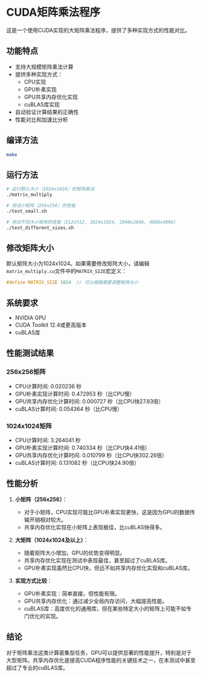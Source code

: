 # CUDA矩阵乘法程序

这是一个使用CUDA实现的大矩阵乘法程序，提供了多种实现方式的性能对比。

## 功能特点

- 支持大规模矩阵乘法计算
- 提供多种实现方式：
  - CPU实现
  - GPU朴素实现
  - GPU共享内存优化实现
  - cuBLAS库实现
- 自动验证计算结果的正确性
- 性能对比和加速比分析

## 编译方法

```bash
make
```

## 运行方法

```bash
# 运行默认大小（1024x1024）的矩阵乘法
./matrix_multiply

# 测试小矩阵（256x256）的性能
./test_small.sh

# 测试不同大小矩阵的性能（512x512, 1024x1024, 2048x2048, 4096x4096）
./test_different_sizes.sh
```

## 修改矩阵大小

默认矩阵大小为1024x1024。如果需要修改矩阵大小，请编辑`matrix_multiply.cu`文件中的`MATRIX_SIZE`宏定义：

```c
#define MATRIX_SIZE 1024  // 可以根据需要调整矩阵大小
```

## 系统要求

- NVIDIA GPU
- CUDA Toolkit 12.4或更高版本
- cuBLAS库

## 性能测试结果

### 256x256矩阵
- CPU计算时间: 0.020236 秒
- GPU朴素实现计算时间: 0.472953 秒（比CPU慢）
- GPU共享内存优化计算时间: 0.000727 秒（比CPU快27.83倍）
- cuBLAS计算时间: 0.054364 秒（比CPU慢）

### 1024x1024矩阵
- CPU计算时间: 3.264041 秒
- GPU朴素实现计算时间: 0.740334 秒（比CPU快4.41倍）
- GPU共享内存优化计算时间: 0.010799 秒（比CPU快302.26倍）
- cuBLAS计算时间: 0.131082 秒（比CPU快24.90倍）

## 性能分析

1. **小矩阵（256x256）**：
   - 对于小矩阵，CPU实现可能比GPU朴素实现更快，这是因为GPU的数据传输开销相对较大。
   - 共享内存优化实现在小矩阵上表现极佳，比cuBLAS快得多。

2. **大矩阵（1024x1024及以上）**：
   - 随着矩阵大小增加，GPU的优势变得明显。
   - 共享内存优化实现在测试中表现最佳，甚至超过了cuBLAS库。
   - GPU朴素实现虽然比CPU快，但远不如共享内存优化实现和cuBLAS库。

3. **实现方式比较**：
   - GPU朴素实现：简单直接，但性能有限。
   - GPU共享内存优化：通过减少全局内存访问，大幅提高性能。
   - cuBLAS库：高度优化的通用库，但在某些特定大小的矩阵上可能不如专门优化的实现。

## 结论

对于矩阵乘法这类计算密集型任务，GPU可以提供显著的性能提升，特别是对于大型矩阵。共享内存优化是提高CUDA程序性能的关键技术之一，在本测试中甚至超过了专业的cuBLAS库。 